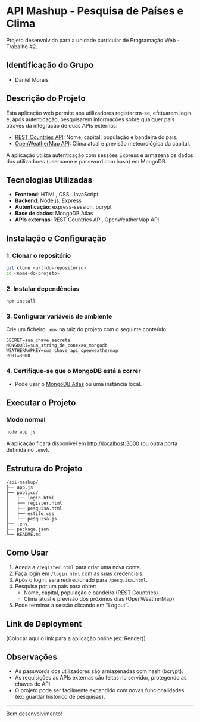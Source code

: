 # API Mashup - Pesquisa de Países e Clima

Projeto desenvolvido para a unidade curricular de Programação Web - Trabalho #2.

## Identificação do Grupo

* Daniel Morais

## Descrição do Projeto

Esta aplicação web permite aos utilizadores registarem-se, efetuarem login e, após autenticação, pesquisarem informações sobre qualquer país através da integração de duas APIs externas:

* [REST Countries API](https://restcountries.com): Nome, capital, população e bandeira do país.
* [OpenWeatherMap API](https://openweathermap.org/): Clima atual e previsão meteorológica da capital.

A aplicação utiliza autenticação com sessões Express e armazena os dados dos utilizadores (username e password com hash) em MongoDB.

## Tecnologias Utilizadas

* **Frontend**: HTML, CSS, JavaScript
* **Backend**: Node.js, Express
* **Autenticação**: express-session, bcrypt
* **Base de dados**: MongoDB Atlas
* **APIs externas**: REST Countries API, OpenWeatherMap API

## Instalação e Configuração

### 1. Clonar o repositório

```bash
git clone <url-do-repositório>
cd <nome-do-projeto>
```

### 2. Instalar dependências

```bash
npm install
```

### 3. Configurar variáveis de ambiente

Crie um ficheiro `.env` na raiz do projeto com o seguinte conteúdo:

```env
SECRET=sua_chave_secreta
MONGOURI=sua_string_de_conexao_mongodb
WEATHERMAPKEY=sua_chave_api_openweathermap
PORT=3000
```

### 4. Certifique-se que o MongoDB está a correr

* Pode usar o [MongoDB Atlas](https://www.mongodb.com/cloud/atlas) ou uma instância local.

## Executar o Projeto

### Modo normal

```bash
node app.js
```

A aplicação ficará disponível em [http://localhost:3000](http://localhost:3000) (ou outra porta definida no `.env`).

## Estrutura do Projeto

```
/api-mashup/
├── app.js
├── publico/
│   ├── login.html
│   ├── register.html
│   ├── pesquisa.html
│   ├── estilo.css
│   └── pesquisa.js
├── .env
├── package.json
└── README.md
```

## Como Usar

1. Aceda a `/register.html` para criar uma nova conta.
2. Faça login em `/login.html` com as suas credenciais.
3. Após o login, será redirecionado para `/pesquisa.html`.
4. Pesquise por um país para obter:
   * Nome, capital, população e bandeira (REST Countries)
   * Clima atual e previsão dos próximos dias (OpenWeatherMap)
5. Pode terminar a sessão clicando em "Logout".

## Link de Deployment

\[Colocar aqui o link para a aplicação online (ex: Render)]

## Observações

* As passwords dos utilizadores são armazenadas com hash (bcrypt).
* As requisições às APIs externas são feitas no servidor, protegendo as chaves de API.
* O projeto pode ser facilmente expandido com novas funcionalidades (ex: guardar histórico de pesquisas).

---

Bom desenvolvimento!
